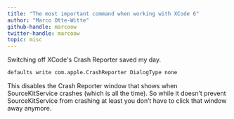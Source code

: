 ```yaml
---
title: "The most important command when working with XCode 6"
author: "Marco Otte-Witte"
github-handle: marcoow
twitter-handle: marcoow
topic: misc
---
```


Switching off XCode's Crash Reporter saved my day.

<!--break-->

```bash
defaults write com.apple.CrashReporter DialogType none
```

This disables the Crash Reporter window that shows when SourceKitService crashes (which is all the time). So while it doesn’t prevent SourceKitService from crashing at least you don’t have to click that window away anymore.